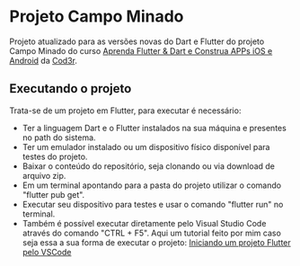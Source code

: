 # Projeto Campo Minado

Projeto atualizado para as versões novas do Dart e Flutter do projeto Campo Minado do curso [Aprenda Flutter & Dart e Construa APPs iOS e Android](https://www.cod3r.com.br/courses/aprenda-flutter-dart-e-construa-apps-ios-e-android) da [Cod3r](https://www.cod3r.com.br/).

## Executando o projeto

Trata-se de um projeto em Flutter, para executar é necessário:
* Ter a linguagem Dart e o Flutter instalados na sua máquina e presentes no path do sistema.
* Ter um emulador instalado ou um dispositivo físico disponível para testes do projeto.
* Baixar o conteúdo do repositório, seja clonando ou via download de arquivo zip.
* Em um terminal apontando para a pasta do projeto utilizar o comando "flutter pub get".
* Executar seu dispositivo para testes e usar o comando "flutter run" no terminal.
* Também é possível executar diretamente pelo Visual Studio Code através do comando "CTRL + F5". Aqui um tutorial feito por mim caso seja essa a sua forma de executar o projeto: [Iniciando um projeto Flutter pelo VSCode](https://blog.cod3r.com.br/iniciando-um-projeto-flutter-pelo-vscode/)
